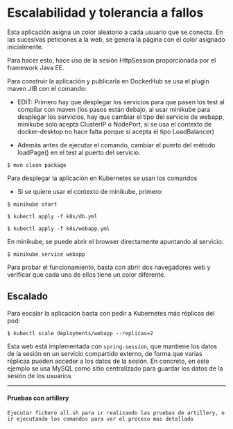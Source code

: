 # Escalabilidad y tolerancia a fallos

Esta aplicación asigna un color aleatorio a cada usuario que se conecta. En las sucesivas peticiones a la web, se genera la página con el color asignado inicialmente.

Para hacer esto, hace uso de la sesión HttpSession proporcionada por el framework Java EE.

Para construir la aplicación y publicarla en DockerHub se usa el plugin maven JIB con el comando:

- EDIT:
Primero hay que desplegar los servicios para que pasen los test al compilar con maven (los pasos están debajo, al usar minikube para desplegar los servicios, hay que cambiar el tipo del servicio de webapp, minikube solo acepta ClusterIP o NodePort, si se usa el contexto de docker-desktop no hace falta porque si acepta el tipo LoadBalancer)

- Además antes de ejecutar el comando, cambiar el puerto del método loadPage() en el test al puerto del servicio.

```
$ mvn clean package
```

Para desplegar la aplicación en Kubernetes se usan los comandos

 - Si se quiere usar el contexto de minikube, primero:
```
$ minikube start
```

```
$ kubectl apply -f k8s/db.yml
```

```
$ kubectl apply -f k8s/webapp.yml
```

En minikube, se puede abrir el browser directamente apuntando al servicio:

```
$ minikube service webapp
```

Para probar el funcionamiento, basta con abrir dos navegadores web y verificar que cada uno de ellos tiene un color diferente.

## Escalado

Para escalar la aplicación basta con pedir a Kubernetes más réplicas del pod:

```
$ kubectl scale deployments/webapp --replicas=2
```

Esta web está implementada con ```spring-session```, que mantiene los datos de la sesión en un servicio compartido externo, de forma que varias réplicas pueden acceder a los datos de la sesión. En concreto, en este ejemplo se usa MySQL como sitio centralizado para guardar los datos de la sesión de los usuarios.
 
---

#### Pruebas con artillery

```
Ejecutar fichero all.sh para ir realizando las pruebas de artillery, o ir ejecutando los comandos para ver el proceso mas detallado
```